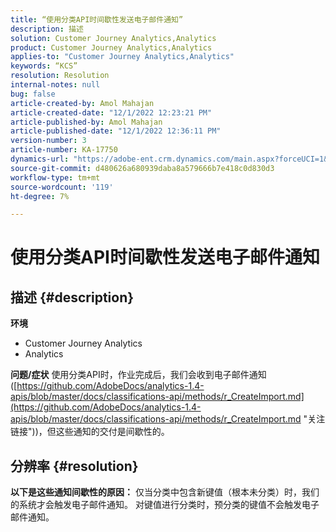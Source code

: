 ```yaml
---
title: “使用分类API时间歇性发送电子邮件通知”
description: 描述
solution: Customer Journey Analytics,Analytics
product: Customer Journey Analytics,Analytics
applies-to: "Customer Journey Analytics,Analytics"
keywords: “KCS”
resolution: Resolution
internal-notes: null
bug: false
article-created-by: Amol Mahajan
article-created-date: "12/1/2022 12:23:21 PM"
article-published-by: Amol Mahajan
article-published-date: "12/1/2022 12:36:11 PM"
version-number: 3
article-number: KA-17750
dynamics-url: "https://adobe-ent.crm.dynamics.com/main.aspx?forceUCI=1&pagetype=entityrecord&etn=knowledgearticle&id=d08d72ee-7271-ed11-9561-6045bd006793"
source-git-commit: d480626a680939daba8a579666b7e418c0d830d3
workflow-type: tm+mt
source-wordcount: '119'
ht-degree: 7%

---
```


# 使用分类API时间歇性发送电子邮件通知

## 描述 {#description}

<b>环境</b>
- Customer Journey Analytics
- Analytics



<b>问题/症状</b>
使用分类API时，作业完成后，我们会收到电子邮件通知([https://github.com/AdobeDocs/analytics-1.4-apis/blob/master/docs/classifications-api/methods/r_CreateImport.md](https://github.com/AdobeDocs/analytics-1.4-apis/blob/master/docs/classifications-api/methods/r_CreateImport.md "关注链接"))，但这些通知的交付是间歇性的。


## 分辨率 {#resolution}

<b>以下是这些通知间歇性的原因：</b>
仅当分类中包含新键值（根本未分类）时，我们的系统才会触发电子邮件通知。 对键值进行分类时，预分类的键值不会触发电子邮件通知。
